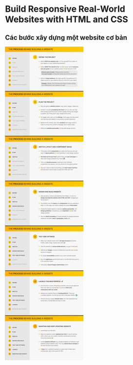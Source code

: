# Build Responsive Real-World Websites with HTML and CSS

## Các bước xây dựng một website cơ bản

![](Screenshots/building-webste-steps.png)
